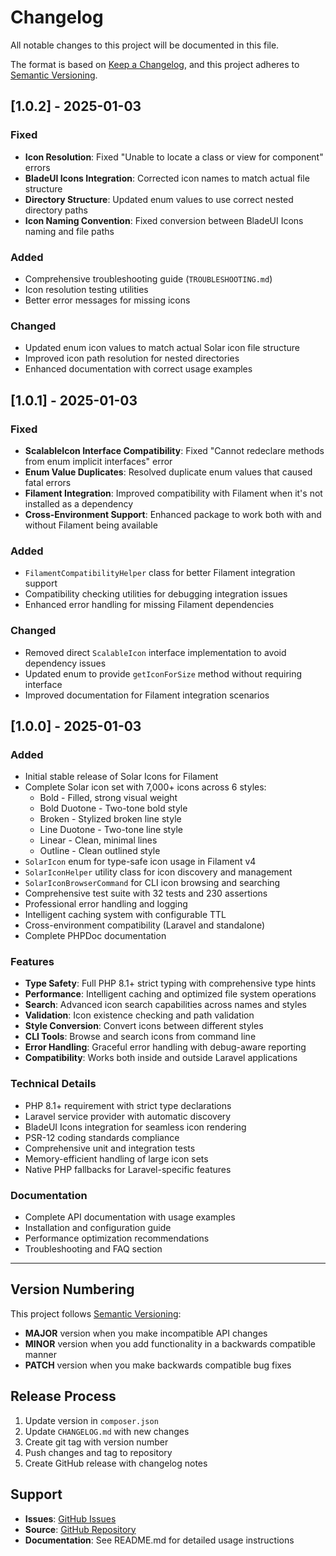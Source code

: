 # Changelog

All notable changes to this project will be documented in this file.

The format is based on [Keep a Changelog](https://keepachangelog.com/en/1.0.0/),
and this project adheres to [Semantic Versioning](https://semver.org/spec/v2.0.0.html).

## [1.0.2] - 2025-01-03

### Fixed
- **Icon Resolution**: Fixed "Unable to locate a class or view for component" errors
- **BladeUI Icons Integration**: Corrected icon names to match actual file structure
- **Directory Structure**: Updated enum values to use correct nested directory paths
- **Icon Naming Convention**: Fixed conversion between BladeUI Icons naming and file paths

### Added
- Comprehensive troubleshooting guide (`TROUBLESHOOTING.md`)
- Icon resolution testing utilities
- Better error messages for missing icons

### Changed
- Updated enum icon values to match actual Solar icon file structure
- Improved icon path resolution for nested directories
- Enhanced documentation with correct usage examples

## [1.0.1] - 2025-01-03

### Fixed
- **ScalableIcon Interface Compatibility**: Fixed "Cannot redeclare methods from enum implicit interfaces" error
- **Enum Value Duplicates**: Resolved duplicate enum values that caused fatal errors
- **Filament Integration**: Improved compatibility with Filament when it's not installed as a dependency
- **Cross-Environment Support**: Enhanced package to work both with and without Filament being available

### Added
- `FilamentCompatibilityHelper` class for better Filament integration support
- Compatibility checking utilities for debugging integration issues
- Enhanced error handling for missing Filament dependencies

### Changed
- Removed direct `ScalableIcon` interface implementation to avoid dependency issues
- Updated enum to provide `getIconForSize` method without requiring interface
- Improved documentation for Filament integration scenarios

## [1.0.0] - 2025-01-03

### Added
- Initial stable release of Solar Icons for Filament
- Complete Solar icon set with 7,000+ icons across 6 styles:
  - Bold - Filled, strong visual weight
  - Bold Duotone - Two-tone bold style  
  - Broken - Stylized broken line style
  - Line Duotone - Two-tone line style
  - Linear - Clean, minimal lines
  - Outline - Clean outlined style
- `SolarIcon` enum for type-safe icon usage in Filament v4
- `SolarIconHelper` utility class for icon discovery and management
- `SolarIconBrowserCommand` for CLI icon browsing and searching
- Comprehensive test suite with 32 tests and 230 assertions
- Professional error handling and logging
- Intelligent caching system with configurable TTL
- Cross-environment compatibility (Laravel and standalone)
- Complete PHPDoc documentation

### Features
- **Type Safety**: Full PHP 8.1+ strict typing with comprehensive type hints
- **Performance**: Intelligent caching and optimized file system operations
- **Search**: Advanced icon search capabilities across names and styles
- **Validation**: Icon existence checking and path validation
- **Style Conversion**: Convert icons between different styles
- **CLI Tools**: Browse and search icons from command line
- **Error Handling**: Graceful error handling with debug-aware reporting
- **Compatibility**: Works both inside and outside Laravel applications

### Technical Details
- PHP 8.1+ requirement with strict type declarations
- Laravel service provider with automatic discovery
- BladeUI Icons integration for seamless icon rendering
- PSR-12 coding standards compliance
- Comprehensive unit and integration tests
- Memory-efficient handling of large icon sets
- Native PHP fallbacks for Laravel-specific features

### Documentation
- Complete API documentation with usage examples
- Installation and configuration guide
- Performance optimization recommendations
- Troubleshooting and FAQ section

---

## Version Numbering

This project follows [Semantic Versioning](https://semver.org/):

- **MAJOR** version when you make incompatible API changes
- **MINOR** version when you add functionality in a backwards compatible manner  
- **PATCH** version when you make backwards compatible bug fixes

## Release Process

1. Update version in `composer.json`
2. Update `CHANGELOG.md` with new changes
3. Create git tag with version number
4. Push changes and tag to repository
5. Create GitHub release with changelog notes

## Support

- **Issues**: [GitHub Issues](https://github.com/monsefeledrisse/filament-solar-icons/issues)
- **Source**: [GitHub Repository](https://github.com/monsefeledrisse/filament-solar-icons)
- **Documentation**: See README.md for detailed usage instructions
